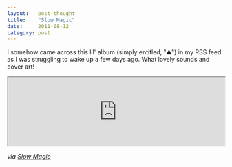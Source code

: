```yaml
---
layout:   post-thought
title:    "Slow Magic"
date:     2011-08-12
category: post
---
```


I somehow came across this lil' album (simply entitled, "▲") in my RSS feed as I was struggling to wake up a few days ago. What lovely sounds and cover art!

<iframe style="width: 100%; height: 160px;" src="http://bandcamp.com/EmbeddedPlayer/album=1045727591/size=large/bgcol=ffffff/linkcol=07d0eb/tracklist=false/artwork=small/transparent=true/" seamless><a href="http://slowmagic.bandcamp.com/album/--2">▲ by Slow Magic</a></iframe>

*via [Slow Magic](http://slowmagic.bandcamp.com/album/--2)*